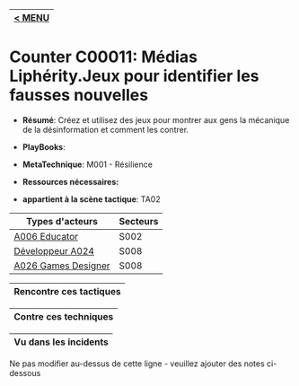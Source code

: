 |[< MENU](../README.md)|
|---|
# Counter C00011: Médias Liphérity.Jeux pour identifier les fausses nouvelles

* **Résumé**: Créez et utilisez des jeux pour montrer aux gens la mécanique de la désinformation et comment les contrer.

* **PlayBooks**:

* **MetaTechnique**: M001 - Résilience

* **Ressources nécessaires:**

* **appartient à la scène tactique**: TA02


|Types d'acteurs |Secteurs |
|----------- |------- |
|[A006 Educator](../../generated_pages/actortypes/A006.md) |S002 |
|[Développeur A024](../../generated_pages/actortypes/A024.md) |S008 |
|[A026 Games Designer](../../generated_pages/actortypes/A026.md) |S008 |



|Rencontre ces tactiques |
|---------------------- |



|Contre ces techniques |
|------------------------- |



|Vu dans les incidents |
|----------------- |


Ne pas modifier au-dessus de cette ligne - veuillez ajouter des notes ci-dessous